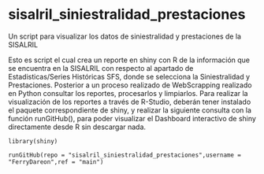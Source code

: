# sisalril_siniestralidad_prestaciones

Un script para visualizar los datos de siniestralidad y prestaciones de la SISALRIL

Esto es script el cual crea un reporte en shiny con R de la información que se encuentra en la SISALRIL con respecto al apartado de Estadisticas/Series Históricas SFS, donde se selecciona la Siniestralidad y Prestaciones. Posterior a un proceso realizado de WebScrapping realizado en Python consultar los reportes, procesarlos y limpiarlos.
Para realizar la visualización de los reportes a través de R-Studio, deberán tener instalado el paquete correspondiente de shiny, y realizar la siguiente consulta con la función runGitHub(), para poder visualizar el Dashboard interactivo de shiny directamente desde R sin descargar nada.
```{r}
library(shiny)

runGitHub(repo = "sisalril_siniestralidad_prestaciones",username = "FerryDareon",ref = "main")
```
